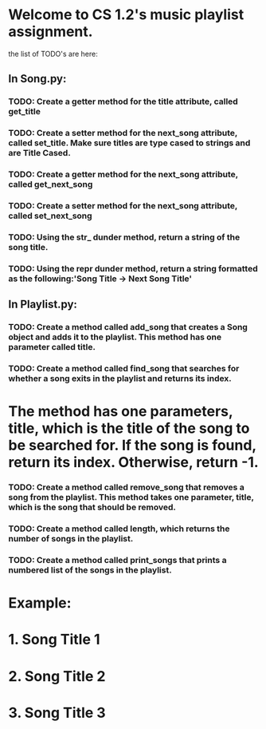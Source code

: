 # Welcome to CS 1.2's music playlist assignment. 

the list of TODO's are here:

## In Song.py:

### TODO: Create a getter method for the title attribute, called get_title
### TODO: Create a setter method for the next_song attribute, called set_title. Make sure titles are type cased to strings and are Title Cased.
### TODO: Create a getter method for the next_song attribute, called get_next_song
### TODO: Create a setter method for the next_song attribute, called set_next_song
### TODO: Using the __str___ dunder method, return a string of the song title.
### TODO: Using the __repr__ dunder method, return a string formatted as the following:'Song Title -> Next Song Title'

## In Playlist.py:

### TODO: Create a method called add_song that creates a Song object and adds it to the playlist. This method has one parameter called title.
### TODO: Create a method called find_song that searches for whether a song exits in the playlist and returns its index.
  # The method has one parameters, title, which is the title of the song to be searched for. If the song is found, return its index. Otherwise, return -1.
### TODO: Create a method called remove_song that removes a song from the playlist. This method takes one parameter, title, which is the song that should be removed. 
### TODO: Create a method called length, which returns the number of songs in the playlist.
### TODO: Create a method called print_songs that prints a numbered list of the songs in the playlist.

  # Example:
  # 1. Song Title 1
  # 2. Song Title 2
  # 3. Song Title 3
